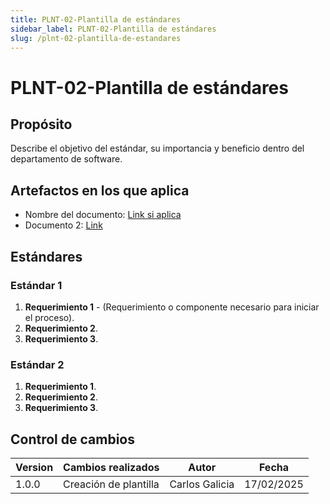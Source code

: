 ```yaml
---
title: PLNT-02-Plantilla de estándares
sidebar_label: PLNT-02-Plantilla de estándares
slug: /plnt-02-plantilla-de-estandares
---
```


# PLNT-02-Plantilla de estándares

## Propósito

Describe el objetivo del estándar, su importancia y beneficio dentro del departamento de software.

## Artefactos en los que aplica

- Nombre del documento: [Link si aplica](https://example.com/)
- Documento 2: [Link](https://example.com/)

## Estándares

### Estándar 1

1. **Requerimiento 1** - (Requerimiento o componente necesario para iniciar el proceso).
2. **Requerimiento 2**.
3. **Requerimiento 3**.

### Estándar 2

1. **Requerimiento 1**.
2. **Requerimiento 2**.
3. **Requerimiento 3**.

## Control de cambios

| Version | Cambios realizados    | Autor          | Fecha      |
| ------- | --------------------- | -------------- | ---------- |
| 1.0.0   | Creación de plantilla | Carlos Galicia | 17/02/2025 |
